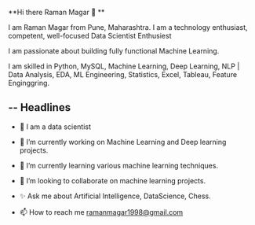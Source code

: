   **Hi there Raman Magar 👋 **
   
  I am Raman Magar from Pune, Maharashtra. I am a technology enthusiast, competent, well-focused Data Scientist Enthusiest
   
  I am passionate about building fully functional Machine Learning.

  I am skilled in Python, MySQL, Machine Learning, Deep Learning, NLP | Data Analysis, EDA, ML Engineering, Statistics, Excel, Tableau, Feature Enginggring.
 
--  **Headlines**
  ----
   
- 👋 I am a data scientist
 
- 👀  I’m currently working on Machine Learning and Deep learning projects.
 
- 🌱 I’m currently learning various machine learning techniques.
 
- 💞️ I’m looking to collaborate on machine learning projects.
 
- ✨  Ask me about Artificial Intelligence, DataScience, Chess.
 
- 📫 How to reach me ramanmagar1998@gmail.com

<!---
Ramanmagar/Ramanmagar is a ✨ special ✨ repository because its `README.md` (this file) appears on your GitHub profile.
You can click the Preview link to take a look at your changes.
--->
